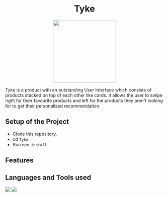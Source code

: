 
<h1 align="center" >
  <b> Tyke </b>
</h1>

<!-- # ![pageres](public/lock-fav.PNG) -->
<p align="center">
  <img src="https://cdn2.iconfinder.com/data/icons/e-commerce-icons-2/256/Ecommerce_Icons_Rose_Color-11-512.png" height="200px"/>
</p>

<p>
  Tyke is a product with an outstanding User Interface which consists of products stacked on top of each other like cards. It allows the user to swipe right for their favourite products and left for the products they aren't looking for to get their personalised recommendation. 
</p>

## Setup of the Project
* Clone this repository.
* cd `Tyke`.
* Run `npm install`.

## Features

 <h2><strong>Languages and Tools used</strong></h2>
  <img src="https://img.icons8.com/color/2x/react-native.png"> <img src="https://img.icons8.com/color/2x/javascript.png">
  
